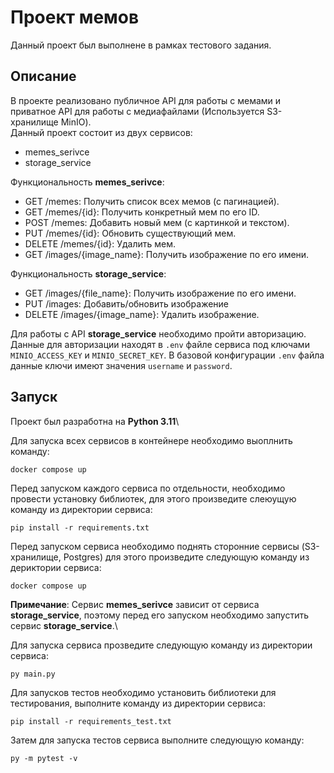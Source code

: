 Проект мемов
============

Данный проект был выполнене в рамках тестового задания.

Описание
--------

В проекте реализовано публичное API для работы с мемами и приватное API для работы с медиафайлами (Используется S3-хранилище MinIO).\
Данный проект состоит из двух сервисов:
- memes_serivce
- storage_service

Функциональность **memes_serivce**:
-  GET /memes: Получить список всех мемов (с пагинацией).
-  GET /memes/{id}: Получить конкретный мем по его ID.
-  POST /memes: Добавить новый мем (с картинкой и текстом).
-  PUT /memes/{id}: Обновить существующий мем.
-  DELETE /memes/{id}: Удалить мем.
-  GET /images/{image_name}: Получить изображение по его имени.

Функциональность **storage_service**:
-  GET /images/{file_name}: Получить изображение по его имени.
-  PUT /images: Добавить/обновить изображение
-  DELETE /images/{image_name}: Удалить изображение.

Для работы с API **storage_service** необходимо пройти авторизацию. Данные для авторизации находят в `.env` файле сервиса под ключами `MINIO_ACCESS_KEY` и `MINIO_SECRET_KEY`. В базовой конфигурации `.env` файла данные ключи имеют значения `username` и `password`.

Запуск
------
Проект был разработна на **Python 3.11**\

Для запуска всех сервисов в контейнере необходимо выоплнить команду:
```console
docker compose up
```
Перед запуском каждого сервиса по отдельности, необходимо провести установку библиотек, для этого произведите слеюущую команду из директории сервиса:
```console
pip install -r requirements.txt
```
Перед запуском сервиса необходимо поднять сторонние сервисы (S3-хранилище, Postgres) для этого произведите следующую команду из дериктории сервиса:
```console
docker compose up
```
**Примечание**: Сервис **memes_serivce** зависит от сервиса **storage_service**, поэтому перед его запуском необходимо
запустить сервис **storage_service**.\

Для запуска сервиса прозведите следующую команду из директории сервиса:
```console
py main.py
```

Для запусков тестов необходимо установить библиотеки для тестирования, выполните команду из директории сервиса:
```console
pip install -r requirements_test.txt
```
Затем для запуска тестов сервиса выполните следующую команду:
```console
py -m pytest -v
```



